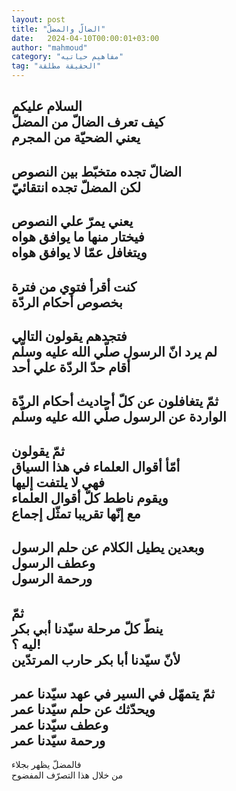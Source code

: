 ```yaml
---
layout: post
title: "الضالّ والمضلّ"
date:   2024-04-10T00:00:01+03:00
author: "mahmoud"
category: "مفاهيم حياتيه"
tag: "الحقيقة مطلقة"
---
```



السلام عليكم  
كيف تعرف الضالّ من المضلّ  
يعني الضحيّة من المجرم  
-  
الضالّ تجده متخبّط بين النصوص  
لكن المضلّ تجده انتقائيّ  
-  
يعني يمرّ علي النصوص  
فيختار منها ما يوافق هواه  
ويتغافل عمّا لا يوافق هواه  
-  
كنت أقرأ فتوي من فترة  
بخصوص أحكام الردّة  
-  
فتجدهم يقولون التالي  
لم يرد انّ الرسول صلّي الله عليه وسلّم  
أقام حدّ الردّة علي أحد  
-  
ثمّ يتغافلون عن كلّ أحاديث أحكام الردّة  
الواردة عن الرسول صلّي الله عليه وسلّم  
-  
ثمّ يقولون  
أمّأ أقوال العلماء في هذا السياق  
فهي لا يلتفت إليها  
ويقوم ناطط كلّ أقوال العلماء  
مع إنّها تقريبا تمثّل إجماع  
-  
وبعدين يطيل الكلام عن حلم الرسول  
وعطف الرسول  
ورحمة الرسول  
-  
ثمّ  
ينطّ كلّ مرحلة سيّدنا أبي بكر  
ليه ؟!  
لأنّ سيّدنا أبا بكر حارب المرتدّين  
-  
ثمّ يتمهّل في السير في عهد سيّدنا عمر  
ويحدّثك عن حلم سيّدنا عمر  
وعطف سيّدنا عمر  
ورحمة سيّدنا عمر  
-  
فالمضلّ يظهر بجلاء  
من خلال هذا التصرّف المفضوح
